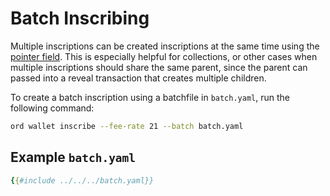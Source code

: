 Batch Inscribing
================

Multiple inscriptions can be created inscriptions at the same time using the
[pointer field](./../inscriptions/pointer.md). This is especially helpful for
collections, or other cases when multiple inscriptions should share the same
parent, since the parent can passed into a reveal transaction that creates
multiple children.

To create a batch inscription using a batchfile in `batch.yaml`, run the
following command:

```bash
ord wallet inscribe --fee-rate 21 --batch batch.yaml
```

Example `batch.yaml`
--------------------

```yaml
{{#include ../../../batch.yaml}}
```
